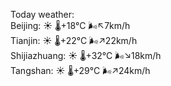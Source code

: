 Today weather:  
Beijing: ☀️   🌡️+18°C 🌬️↖7km/h  
Tianjin: ☀️   🌡️+22°C 🌬️↗22km/h  
Shijiazhuang: ☀️   🌡️+32°C 🌬️↘18km/h  
Tangshan: ☀️   🌡️+29°C 🌬️↗24km/h  
